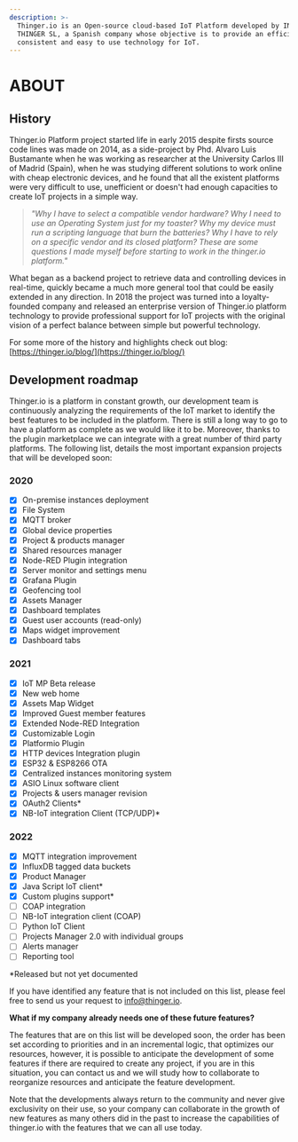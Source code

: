 ```yaml
---
description: >-
  Thinger.io is an Open-source cloud-based IoT Platform developed by INTERNET OF
  THINGER SL, a Spanish company whose objective is to provide an efficient,
  consistent and easy to use technology for IoT.
---
```


# ABOUT

## History

Thinger.io Platform project started life in early 2015 despite firsts source code lines was made on 2014, as a side-project by Phd. Alvaro Luis Bustamante when he was working as researcher at the University Carlos III of Madrid (Spain), when he was studying different solutions to work online with cheap electronic devices, and he found that all the existent platforms were very difficult to use, unefficient or doesn't had enough capacities to create IoT projects in a simple way.&#x20;

> _"Why I have to select a compatible vendor hardware? Why I need to use an Operating System just for my toaster? Why my device must run a scripting language that burn the batteries? Why I have to rely on a specific vendor and its closed platform? These are some questions I made myself before starting to work in the thinger.io platform."_

What began as a backend project to retrieve data and controlling devices in real-time,  quickly became a much more general tool that could be easily extended in any direction. In 2018 the project was turned into a loyalty-founded company and released an enterprise version of Thinger.io platform technology to provide professional support for IoT projects with the original vision of a perfect balance between simple but powerful technology.  &#x20;



For some more of the history and highlights check out blog: [https://thinger.io/blog/](https://thinger.io/blog/)

## Development roadmap&#x20;

Thinger.io is a platform in constant growth, our development team is continuously analyzing the requirements of the IoT market to identify the best features to be included in the platform. There is still a long way to go to have a platform as complete as we would like it to be. Moreover, thanks to the plugin marketplace we can integrate with a great number of third party platforms. The following list, details the most important expansion projects that will be developed soon:

### 2020

* [x] On-premise instances deployment&#x20;
* [x] File System&#x20;
* [x] MQTT broker
* [x] Global device properties&#x20;
* [x] Project & products manager
* [x] Shared resources manager
* [x] Node-RED Plugin integration
* [x] Server monitor and settings menu&#x20;
* [x] Grafana Plugin
* [x] Geofencing tool
* [x] Assets Manager
* [x] Dashboard templates
* [x] Guest user accounts (read-only)
* [x] Maps widget improvement&#x20;
* [x] Dashboard tabs

### 2021

* [x] IoT MP Beta release
* [x] New web home
* [x] Assets Map Widget
* [x] Improved Guest member features
* [x] Extended Node-RED Integration
* [x] Customizable Login&#x20;
* [x] Platformio Plugin
* [x] HTTP devices Integration plugin
* [x] ESP32 & ESP8266 OTA
* [x] Centralized instances monitoring system
* [x] ASIO Linux software client
* [x] Projects & users manager revision
* [x] OAuth2 Clients\*
* [x] NB-IoT integration Client (TCP/UDP)\*

### 2022

* [x] MQTT integration improvement&#x20;
* [x] InfluxDB tagged data buckets
* [x] Product Manager
* [x] Java Script IoT client\*
* [x] Custom plugins support\*
* [ ] COAP integration
* [ ] NB-IoT integration client (COAP)
* [ ] Python IoT Client
* [ ] Projects Manager 2.0 with individual groups
* [ ] Alerts manager&#x20;
* [ ] Reporting tool

\*Released but not yet documented

If you have identified any feature that is not included on this list, please feel free to send us your request to info@thinger.io.&#x20;

**What if my company already needs one of these future features?**&#x20;

The features that are on this list will be developed soon, the order has been set according to priorities and in an incremental logic, that optimizes our resources, however, it is possible to anticipate the development of some features if there are required to create any project, if you are in this situation, you can contact us and we will study how to collaborate to reorganize resources and anticipate the feature development.&#x20;

Note that the developments always return to the community and never give exclusivity on their use, so your company can collaborate in the growth of new features as many others did in the past to increase the capabilities of thinger.io with the features that we can all use today.

